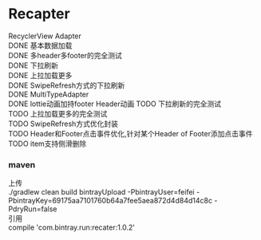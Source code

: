 # Recapter  
RecyclerView Adapter  
DONE 基本数据加载  
DONE 多header多footer的完全测试  
DONE 下拉刷新  
DONE 上拉加载更多  
DONE SwipeRefresh方式的下拉刷新  
DONE MultiTypeAdapter  
DONE lottie动画加持footer Header动画
TODO 下拉刷新的完全测试  
TODO 上拉加载更多的完全测试  
TODO SwipeRefresh方式优化封装  
TODO Header和Footer点击事件优化,针对某个Header of Footer添加点击事件  
TODO item支持侧滑删除  
### maven
上传  
./gradlew clean build bintrayUpload -PbintrayUser=feifei -PbintrayKey=69175aa7101760b64a7fee5aea872d4d84d14c8c -PdryRun=false  
引用  
compile 'com.bintray.run:recater:1.0.2'